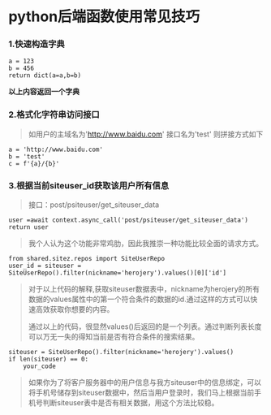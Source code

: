 # python后端函数使用常见技巧
### 1.快速构造字典
```
a = 123
b = 456
return dict(a=a,b=b)
```
 __以上内容返回一个字典__

### 2.格式化字符串访问接口
> 如用户的主域名为'http://www.baidu.com'
> 接口名为'test'
> 则拼接方式如下
```
a = 'http://www.baidu.com'
b = 'test'
c = f'{a}/{b}'
```

### 3.根据当前siteuser_id获取该用户所有信息
> 接口：post/psiteuser/get_siteuser_data
```
user =await context.async_call('post/psiteuser/get_siteuser_data')
return user
```
> 我个人认为这个功能非常鸡肋，因此我推崇一种功能比较全面的请求方式。
```
from shared.sitez.repos import SiteUserRepo
user_id = siteuser = SiteUserRepo().filter(nickname='herojery').values()[0]['id']
```
> 对于以上代码的解释,获取siteuser数据表中，nickname为herojery的所有数据的values属性中的第一个符合条件的数据的id.通过这样的方式可以快速高效获取你想要的内容。
>
> 通过以上的代码，很显然values()后返回的是一个列表。通过判断列表长度可以万无一失的得知当前是否有符合条件的搜索结果。
>
```
siteuser = SiteUserRepo().filter(nickname='herojery').values()
if len(siteuser) == 0:
	your_code
```
> 如果你为了将客户服务器中的用户信息与我方siteuser中的信息绑定，可以将手机号储存到siteuser数据中，然后当用户登录时，我们马上根据当前手机号判断siteuser表中是否有相关数据，用这个方法比较稳。